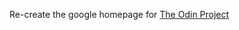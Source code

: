 Re-create the google homepage for [The Odin Project](http://www.theodinproject.com/web-development-101/html-css)
